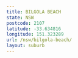```yaml
---
title: BILGOLA BEACH
state: NSW
postcode: 2107
latitude: -33.634816
longitude: 151.323289
url: /nsw/bilgola-beach/
layout: suburb
---
```

